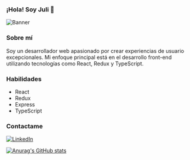 ### ¡Hola! Soy Juli 👋

![Banner](URL_de_tu_imagen)

### Sobre mí
Soy un desarrollador web apasionado por crear experiencias de usuario excepcionales. Mi enfoque principal está en el desarrollo front-end utilizando tecnologías como React, Redux y TypeScript.

### Habilidades
- React
- Redux
- Express
- TypeScript

### Contactame
[![LinkedIn](https://img.shields.io/badge/LinkedIn-Connect-blue?logo=linkedin&style=flat-square)](https://www.linkedin.com/in/julieta-ailyn-mosquera-14a331205/)


[![Anurag's GitHub stats](https://github-readme-stats.vercel.app/api?username=julietaailyn01)](https://github.com/anuraghazra/github-readme-stats)


